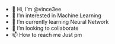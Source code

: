 - 👋 Hi, I’m @vince3ee
- 👀 I’m interested in Machine Learning 
- 🌱 I’m currently learning Neural Network
- 💞️ I’m looking to collaborate
- 📫 How to reach me Just pm

<!---
vince3ee/vince3ee is a ✨ special ✨ repository because its `README.md` (this file) appears on your GitHub profile.
You can click the Preview link to take a look at your changes.
--->
